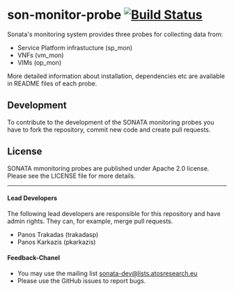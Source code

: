 # son-monitor-probe  [![Build Status](http://jenkins.sonata-nfv.eu/buildStatus/icon?job=son-monitor-probe)](http://jenkins.sonata-nfv.eu/job/son-monitor-probe) 

Sonata's monitoring system provides three probes for collecting data from: 
 * Service Platform infrastucture (sp_mon)
 * VNFs (vm_mon)
 * VIMs (op_mon)

More detailed information about installation, dependencies etc are available in README files of each probe. 

## Development
To contribute to the development of the SONATA monitoring probes you have to fork the repository, commit new code and create pull requests.

## License
SONATA mmonitoring probes are published under Apache 2.0 license. Please see the LICENSE file for more details.

---
#### Lead Developers
The following lead developers are responsible for this repository and have admin rights. They can, for example, merge pull requests.

 * Panos Trakadas  (trakadasp)
 * Panos Karkazis  (pkarkazis)

####  Feedback-Chanel
* You may use the mailing list sonata-dev@lists.atosresearch.eu
* Please use the GitHub issues to report bugs.

